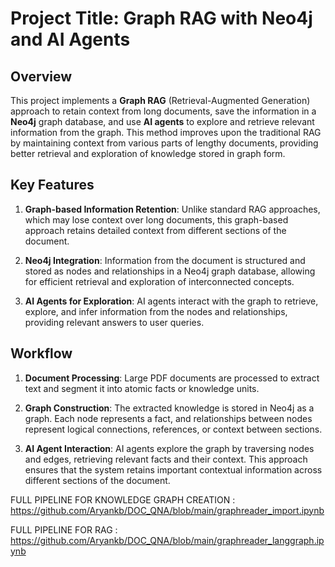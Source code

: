 # Project Title: Graph RAG with Neo4j and AI Agents

## Overview
This project implements a **Graph RAG** (Retrieval-Augmented Generation) approach to retain context from long documents, save the information in a **Neo4j** graph database, and use **AI agents** to explore and retrieve relevant information from the graph. This method improves upon the traditional RAG by maintaining context from various parts of lengthy documents, providing better retrieval and exploration of knowledge stored in graph form.


## Key Features
1. **Graph-based Information Retention**: Unlike standard RAG approaches, which may lose context over long documents, this graph-based approach retains detailed context from different sections of the document.
   
2. **Neo4j Integration**: Information from the document is structured and stored as nodes and relationships in a Neo4j graph database, allowing for efficient retrieval and exploration of interconnected concepts.

3. **AI Agents for Exploration**: AI agents interact with the graph to retrieve, explore, and infer information from the nodes and relationships, providing relevant answers to user queries.

## Workflow
1. **Document Processing**: Large PDF documents are processed to extract text and segment it into atomic facts or knowledge units.
   
3. **Graph Construction**: The extracted knowledge is stored in Neo4j as a graph. Each node represents a fact, and relationships between nodes represent logical connections, references, or context between sections.

4. **AI Agent Interaction**: AI agents explore the graph by traversing nodes and edges, retrieving relevant facts and their context. This approach ensures that the system retains important contextual information across different sections of the document.

FULL PIPELINE FOR KNOWLEDGE GRAPH CREATION : https://github.com/Aryankb/DOC_QNA/blob/main/graphreader_import.ipynb

FULL PIPELINE FOR RAG : https://github.com/Aryankb/DOC_QNA/blob/main/graphreader_langgraph.ipynb
